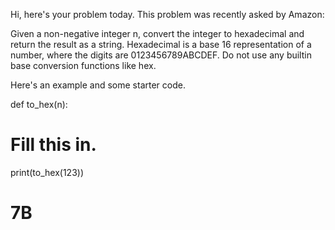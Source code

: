 Hi, here's your problem today. This problem was recently asked by Amazon:

Given a non-negative integer n, convert the integer to hexadecimal and return the result as a string. Hexadecimal is a base 16 representation of a number, where the digits are 0123456789ABCDEF. Do not use any builtin base conversion functions like hex.

Here's an example and some starter code.

def to_hex(n):
  # Fill this in.
  
print(to_hex(123))
# 7B
